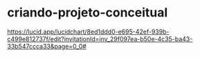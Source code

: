# criando-projeto-conceitual

https://lucid.app/lucidchart/8ed1ddd0-e695-42ef-939b-c499e812737f/edit?invitationId=inv_29f097ea-b50e-4c35-ba43-33b547ccca33&page=0_0#
